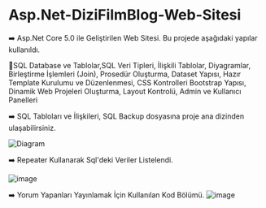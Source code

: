 # Asp.Net-DiziFilmBlog-Web-Sitesi

 
:arrow_right: Asp.Net Core 5.0 ile Geliştirilen Web Sitesi.
Bu projede aşağıdaki yapılar kullanıldı. 

:high_brightness:SQL Database ve Tablolar,SQL Veri Tipleri, İlişkili Tablolar, Diyagramlar, Birleştirme İşlemleri (Join), Prosedür Oluşturma, Dataset Yapısı, Hazır Template Kurulumu ve Düzenlenmesi, CSS Kontrolleri
Bootstrap Yapısı, Dinamik Web Projeleri Oluşturma, Layout Kontrolü, Admin ve Kullanıcı Panelleri

:arrow_right:  SQL Tabloları ve İlişkileri, SQL Backup dosyasına proje ana dizinden ulaşabilirsiniz.


![Diagram](https://user-images.githubusercontent.com/98838876/164477905-af79753e-f2b3-4fb0-8fb2-c5238429a92b.jpg)


:arrow_right: Repeater Kullanarak Sql'deki Veriler Listelendi. 

![image](https://user-images.githubusercontent.com/98838876/164650328-8df234ee-28bb-4388-9701-b950117a640f.png)

:arrow_right: Yorum Yapanları Yayınlamak İçin Kullanılan Kod Bölümü.
![image](https://user-images.githubusercontent.com/98838876/164889338-4151329d-6d94-4acd-a937-11614429ffc2.png)



